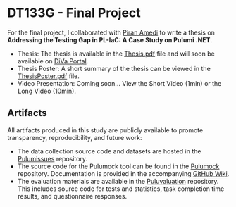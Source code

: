 # DT133G - Final Project

For the final project, I collaborated with [Piran Amedi](https://github.com/amedipiran) to write a thesis on **Addressing the Testing Gap in PL-IaC: A Case Study on Pulumi .NET**. 

- Thesis: The thesis is available in the [Thesis.pdf](./Thesis.pdf) file and will soon be available on [DiVa Portal](https://www.diva-portal.org/smash/search.jsf?dswid=640).
- Thesis Poster: A short summary of the thesis can be viewed in the [ThesisPoster.pdf](./ThesisPoster.pdf) file.
- Video Presentation: Coming soon... View the Short Video (1min) or the Long Video (10min).

## Artifacts

All artifacts produced in this study are publicly available to promote transparency, reproducibility, and future work:
- The data collection source code and datasets are hosted in the [Pulumissues](https://github.com/Pulumock/Pulumissues) repository.
- The source code for the Pulumock tool can be found in the [Pulumock](https://github.com/Pulumock/Pulumock) repository. Documentation is provided in the accompanying [GitHub Wiki](https://github.com/Pulumock/Pulumock/wiki).
- The evaluation materials are available in the [Puluvaluation](https://github.com/Pulumock/Puluvaluation) repository. This includes source code for tests and statistics, task completion time results, and questionnaire responses.
